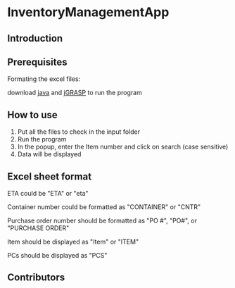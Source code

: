 # InventoryManagementApp

## Introduction

## Prerequisites
Formating the excel files:

download [java](https://www.java.com/en/download/) and [jGRASP](https://spider.eng.auburn.edu/user-cgi/grasp/grasp.pl?;dl=download_jgrasp.html) to run the program

## How to use

1. Put all the files to check in the input folder <br>
2. Run the program
3. In the popup, enter the Item number and click on search (case sensitive)
4. Data will be displayed

## Excel sheet format
ETA could be "ETA" or "eta"

Container number could be formatted as "CONTAINER" or "CNTR"

Purchase order number should be formatted as "PO #", "PO#", or "PURCHASE ORDER"

Item should be displayed as "Item" or "ITEM"

PCs should be displayed as "PCS"

## Contributors
